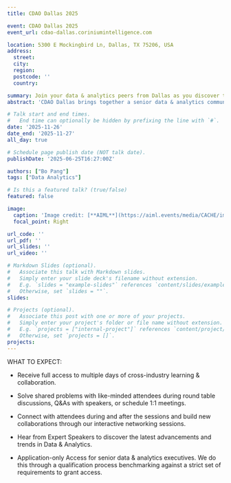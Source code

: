 ```yaml
---
title: CDAO Dallas 2025

event: CDAO Dallas 2025
event_url: cdao-dallas.coriniumintelligence.com

location: 5300 E Mockingbird Ln, Dallas, TX 75206, USA
address:
  street: 
  city: 
  region: 
  postcode: ''
  country: 

summary: Join your data & analytics peers from Dallas as you discover the latest trends and challenges facing your role
abstract: 'CDAO Dallas brings together a senior data & analytics community for a day of learning, networking, and collaboration. Whether you are new to data & analytics or a seasoned leader, you will leave our event with insights and takeaways that will guide you and your team to success throughout 2025.'

# Talk start and end times.
#   End time can optionally be hidden by prefixing the line with `#`.
date: '2025-11-26'
date_end: '2025-11-27'
all_day: true

# Schedule page publish date (NOT talk date).
publishDate: '2025-06-25T16:27:00Z'

authors: ["Bo Pang"]
tags: ["Data Analytics"]

# Is this a featured talk? (true/false)
featured: false

image:
  caption: 'Image credit: [**AIML**](https://aiml.events/media/CACHE/images/image/f8/e1/f8e1ce3129e0401599f77867d8f5c901/3edbf4f3f7a5c86c40537a9f3baefbe8.jpg)'
  focal_point: Right

url_code: ''
url_pdf: ''
url_slides: ''
url_video: ''

# Markdown Slides (optional).
#   Associate this talk with Markdown slides.
#   Simply enter your slide deck's filename without extension.
#   E.g. `slides = "example-slides"` references `content/slides/example-slides.md`.
#   Otherwise, set `slides = ""`.
slides:

# Projects (optional).
#   Associate this post with one or more of your projects.
#   Simply enter your project's folder or file name without extension.
#   E.g. `projects = ["internal-project"]` references `content/project/deep-learning/index.md`.
#   Otherwise, set `projects = []`.
projects:
---
```


WHAT TO EXPECT:
- Receive full access to multiple days of cross-industry learning & collaboration.

- Solve shared problems with like-minded attendees during round table discussions, Q&As with speakers, or schedule 1:1 meetings.

- Connect with attendees during and after the sessions and build new collaborations through our interactive networking sessions.

- Hear from Expert Speakers to discover the latest advancements and trends in Data & Analytics.

- Application-only Access for senior data & analytics executives. We do this through a qualification process benchmarking against a strict set of requirements to grant access.
